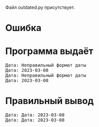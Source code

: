 Файл outdated.py присутствует.
# Ошибка
# Программа выдаёт
<pre>
Дата: Неправильный формат даты
Дата: 2023-03-08
Дата: Неправильный формат даты
Дата: 2023-03-08
</pre>
# Правильный вывод
<pre>Дата: Дата: 2023-03-08
Дата: Дата: 2023-03-08
</pre>